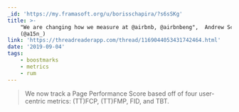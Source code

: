 ```yaml
---
_id: 'https://my.framasoft.org/u/borisschapira/?s6sSKg'
title: >-
    "We are changing how we measure at @airbnb, @airbnbeng",  Andrew Scheuermann
    (@a15n_)
link: 'https://threadreaderapp.com/thread/1169044053431742464.html'
date: '2019-09-04'
tags:
    - boostmarks
    - metrics
    - rum
---
```


<div class="markdown"><blockquote>
<p>We now track a Page Performance Score based off of four user-centric metrics: (TT)FCP, (TT)FMP, FID, and TBT.
</p>
</blockquote></div>
